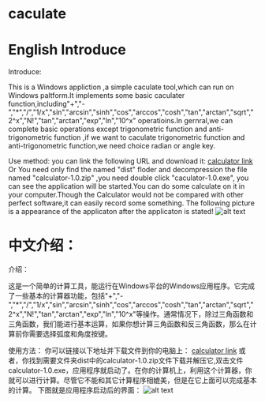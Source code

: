 caculate
========
English Introduce
========================================================================================================================
Introduce:

   This is a Windows appliction ,a simple caculate tool,which can run on Windows paltform.It implements some basic caculater function,including"+","-","*","/","1/x","sin","arcsin","sinh","cos","arccos","cosh","tan","arctan","sqrt","2^x","N!","tan","arctan","exp","ln","10^x" operatioins.In gernral,we can complete basic operations except trigonometric function and anti-trigonometric function ,if we want to caculate trigonometric function and anti-trigonometric function,we need choice radian or angle key.


Use method:
  you can link the following URL and download it:
  [calculator link](https://github.com/Horizonyi/caculate/blob/master/dist/calculator-1.0.zip "calculator")
  Or You need only find the named "dist" floder and decompression the file named "calculator-1.0.zip" ,you need double click "caculator-1.0.exe", you can see the application will be started.You can do some calculate on it in your computer.Though the Calculator would not be compared with other perfect software,it can easily record some something.
  The following picture is a appearance of the applicaton after the applicaton is stated!
  ![alt text](http://photo.yupoo.com/horizonying/DCGzAnd7/medish.jpg "Title")
  

中文介绍：
========================================================================================================================

介绍：

  这是一个简单的计算工具，能运行在Windows平台的Windows应用程序。它完成了一些基本的计算器功能，包括"+","-","*","/","1/x","sin","arcsin","sinh","cos","arccos","cosh","tan","arctan","sqrt","2^x","N!","tan","arctan","exp","ln","10^x"等操作。通常情况下，除过三角函数和三角函数，我们能进行基本运算，如果你想计算三角函数和反三角函数，那么在计算前你需要选择弧度和角度按键。
  
使用方法：
   你可以链接以下地址并下载文件到你的电脑上：
   [calculator link](https://github.com/Horizonyi/caculate/blob/master/dist/calculator-1.0.zip "calculator")
   或者，你找到需要文件夹dist中的calculator-1.0.zip文件下载并解压它,双击文件calculator-1.0.exe，应用程序就启动了。在你的计算机上，利用这个计算器，你就可以进行计算。尽管它不能和其它计算程序相媲美，但是在它上面可以完成基本的计算。
   下图就是应用程序启动后的界面：
   ![alt text](http://photo.yupoo.com/horizonying/DCGzAnd7/medish.jpg "Title")
   














